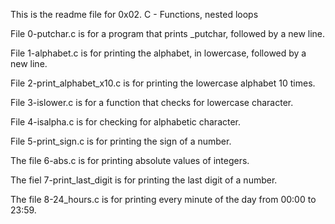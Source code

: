This is the readme file for 0x02. C - Functions, nested loops

File 0-putchar.c is for a program that prints _putchar, followed by a new line.

File 1-alphabet.c is for printing the alphabet, in lowercase, followed by a new line.

File 2-print_alphabet_x10.c is for printing the lowercase alphabet 10 times.

File 3-islower.c is for a function that checks for lowercase character.

File 4-isalpha.c is for checking for alphabetic character.

File 5-print_sign.c is for printing the sign of a number.

The file 6-abs.c is for printing absolute values of integers.

The fiel 7-print_last_digit is for printing the last digit of a number.

The file 8-24_hours.c is for printing every minute of the day from 00:00 to 23:59.


